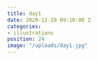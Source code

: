 ```yaml
---
title: day1
date: 2020-12-20 09:10:00 Z
categories:
- illustrations
position: 24
image: "/uploads/day1.jpg"
---
```


